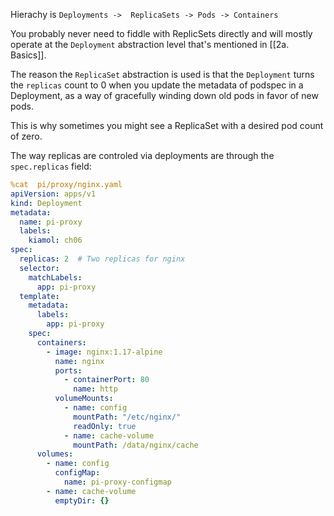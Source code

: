 Hierachy is `Deployments ->  ReplicaSets -> Pods -> Containers`

You probably never need to fiddle with ReplicSets directly and will mostly operate at the `Deployment` abstraction level that's mentioned in [[2a. Basics]].  

The reason the `ReplicaSet` abstraction is used is that the `Deployment` turns the `replicas` count to 0 when you update the metadata of podspec in a Deployment, as a way of gracefully winding down old pods in favor of new pods.  

This is why sometimes you might see a ReplicaSet with a desired pod count of zero.

The way replicas are controled via deployments are through the `spec.replicas`  field:

```yaml
%cat  pi/proxy/nginx.yaml
apiVersion: apps/v1
kind: Deployment
metadata:
  name: pi-proxy
  labels:
    kiamol: ch06
spec:
  replicas: 2  # Two replicas for nginx
  selector:
    matchLabels:
      app: pi-proxy
  template:
    metadata:
      labels:
        app: pi-proxy
    spec:
      containers:
        - image: nginx:1.17-alpine
          name: nginx
          ports:
            - containerPort: 80
              name: http
          volumeMounts:
            - name: config
              mountPath: "/etc/nginx/"
              readOnly: true
            - name: cache-volume
              mountPath: /data/nginx/cache
      volumes:
        - name: config
          configMap:
            name: pi-proxy-configmap
        - name: cache-volume
          emptyDir: {}
```

